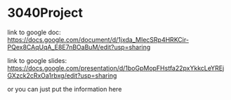 # 3040Project
link to google doc:
https://docs.google.com/document/d/1jxda_MIecSRp4HRKCir-PQex8CAqUqA_E8E7nBOaBuM/edit?usp=sharing

link to google slides:
https://docs.google.com/presentation/d/1boGpMopFHstfa22pxYkkcLeYREjGXzck2cRxOa1rbxg/edit?usp=sharing

or you can just put the information here
